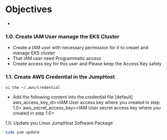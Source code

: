 # Objectives
- <add something>

### 1.0. Create IAM User manage the EKS Cluster
- Create a IAM user with necessary permission for it to creaet and manage EKS cluster
- That IAM user need Programmatic access
- Create access key for this user and Please keep the Access Key safely

### 1.1. Create AWS Credential in the JumpHost
```bash
vi the ~/.aws/credential
```
- Add the following content into the credential file
[default]
aws_access_key_id=<IAM User access key where you created in step 1.0>
aws_secret_access_key=<IAM User secret access key where you created in step 1.0>



1.0. Update you Linux JumpHost Software Package
```bash
sudo yum update
```
